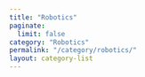 ```yaml
---
title: "Robotics"
paginate:
  limit: false
category: "Robotics"
permalink: "/category/robotics/"
layout: category-list
---
```

